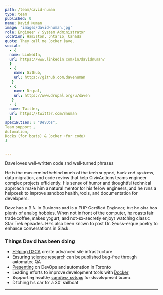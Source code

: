 ```yaml
---
path: /team/david-numan
type: team
published: 0
name: David Numan
image: 'images/david-numan.jpg'
role: Engineer / System Administrator 
location: Hamilton, Ontario, Canada
quote: They call me Docker Dave.
social: 
  - {
  name: LinkedIn,
  url: https://www.linkedin.com/in/davidnuman/
  }
  - {
    name: Github,
    url: https://github.com/davenuman
   }
  - {
    name: Drupal,
    url: https://www.drupal.org/u/daven
   }
  - {
  name: Twitter,
  url: https://twitter.com/dnuman
  }  
specialties: [ "DevOps",
Team support ,
Automation,
Docks (for boats) & Docker (for code)
]

  
---
```


Dave loves well-written code and well-turned phrases.

He is the mastermind behind much of the tech support, back end systems, data migration, and code review that help CivicActions teams engineer complex projects efficiently. His sense of humor and thoughtful technical approach make him a natural mentor for his fellow engineers, and he runs a helpdesk to improve sandbox health, tools, and documentation for developers.

Dave has a B.A. in Business and is a PHP Certified Engineer, but he also has plenty of analog hobbies. When not in front of the computer, he roasts fair trade coffee, makes yogurt, and not-so-secretly enjoys watching classic Star Trek episodes. He’s also been known to post Dr. Seuss-esque poetry to enhance conversations in Slack.




### Things David has been doing
* [Helping DSCA](https://civicactions.com/case-study/globalnet) create advanced site infrastructure
* Ensuring [science research](https://nsf.gov/) can be published bug-free through automated QA
* [Presenting](https://www.devopsdays.org/events/2017-toronto/program/david-numan/) on DevOps and automation in Toronto
* Leading efforts to improve development tools with [Docker](https://www.docker.com/)
* Supporting healthy [sandbox setups](https://civicactions-handbook.readthedocs.io/en/latest/05-engineering/systems-sandboxes/) for development teams
* Ditching his car for a 30’ sailboat




-------------------------------

